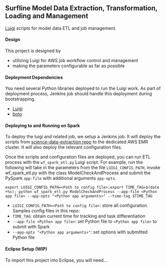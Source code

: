 ## Surfline Model Data Extraction, Transformation, Loading and Management

[Luigi](https://github.com/spotify/luigi) scripts for model data ETL and job management.

#### Design
This project is designed by 
* utilizing Luigi for AWS job workflow control and management
* making the parameters configurable as far as possible 

#### Deployment Dependencies

You need several Python libraries deployed to run the Luigi work. 
As part of deployment process, Jenkins job should handle this deployment during bootstrapping. 

* [Luigi](https://github.com/spotify/luigi)
* [boto](https://github.com/boto/boto) 

#### Deploying to and Running on Spark

To deploy the luigi and related job, we setup a Jenkins job.
It will deploy the scripts from [science-data-extraction repo](https://github.com/Surfline/science-data-extraction)
to the dedicated AWS EMR cluster. It will also deploy the relevant configuration files. 

Once the scripts and configuration files are deployed, you can run ETL process with the `wf_spark_etl.py` Luigi script. 
For example, run the following will take in the parameters from the file `LUIGI_CONFIG_PATH`, invoke wf_spark_etl.py with the class ModelCheckAndProcess and submit the PySpark `app-file` with additional arguments `app-opts`. 

  `export LUIGI_CONFIG_PATH=<Path to config file>;export TIME_TAG=$(date +%s); python wf_spark_etl.py ModelCheckAndProcess --app-file <Python app file> --app-opts "<Python app arguments>" --time-tag $TIME_TAG`
  
  * `LUIGI_CONFIG_PATH=<Path to config file>`: store all configuration. Samples config files in this repo:
  * `TIME_TAG`: obtain current time for tracking and task differentiation
  * `--app-file <Python app file>`: set Python file to `<Python app file>` to submit with Spark
  * `--app-opts "<Python app arguments>"`: set options with submitted Python file 

#### Eclipse Setup (WIP)

To import this project into Eclipse, you will need...
